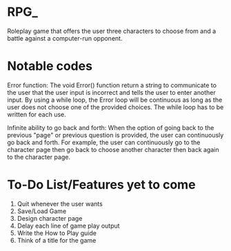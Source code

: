 # RPG_
Roleplay game that offers the user three characters to choose from and a battle against a computer-run opponent.

# Notable codes

Error function:
The void Error() function return a string to communicate to the user that the user input is incorrect and tells the user to enter another input.
By using a while loop, the Error loop will be continuous as long as the user does not choose one of the provided choices. The while loop has to 
be written for each use.

Infinite ability to go back and forth:
When the option of going back to the previous "page" or previous question is provided, the user can continuously go back and forth. 
For example, the user can continuously go to the character page then go back to choose another character then back again to the character page.

# To-Do List/Features yet to come
  1. Quit whenever the user wants
  2. Save/Load Game
  3. Design character page
  4. Delay each line of game play output
  5. Write the How to Play guide
  6. Think of a title for the game
